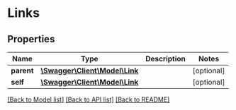 # Links

## Properties
Name | Type | Description | Notes
------------ | ------------- | ------------- | -------------
**parent** | [**\Swagger\Client\Model\Link**](Link.md) |  | [optional] 
**self** | [**\Swagger\Client\Model\Link**](Link.md) |  | [optional] 

[[Back to Model list]](../README.md#documentation-for-models) [[Back to API list]](../README.md#documentation-for-api-endpoints) [[Back to README]](../README.md)


